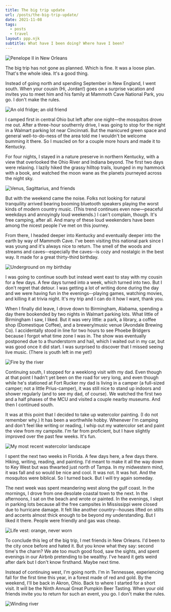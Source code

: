 ```yaml
---
title: The big trip update
url: /posts/the-big-trip-update/
date: 2021-11-08
tags:
  - posts
  - travel
layout: ppp.njk
subtitle: What have I been doing? Where have I been?
---
```


![Penelope II in New Orleans](/images/_20211107_080913.jpg)

The big trip has not gone as planned. Which is fine. It was a loose plan. That's the whole idea. It's a good thing.

Instead of going north and spending September in New England, I went south. When your cousin (Hi, Jordan!) goes on a surprise vacation and invites you to meet him and his family at Mammoth Cave National Park, you go. I don't make the rules.

![An old fridge; an old friend](/images/_20210909_234126158.jpg)

I camped first in central Ohio but left after one night—the mosquitos drove me out. After a three-hour southernly drive, I was going to stop for the night in a Walmart parking lot near Cincinnati. But the manicured green space and general well-to-do-ness of the area told me I wouldn't be welcome bumming it there. So I muscled on for a couple more hours and made it to Kentucky.

For four nights, I stayed in a nature preserve in northern Kentucky, with a view that overlooked the Ohio River and Indiana beyond. The first two days were relaxing. I lazily hiked the grassy hilltop trails, lounged in my hammock with a book, and watched the moon wane as the planets journeyed across the night sky.

![Venus, Sagittarius, and friends](/images/_20211025_185334.jpg)

But with the weekend came the noise. Folks not looking for natural tranquility arrived bearing booming bluetooth speakers playing the worst kinds of modern country music. (This trend continues even now—peaceful weekdays and annoyingly loud weekends.) I can't complain, though. It's free camping, after all. And many of these loud weekenders have been among the nicest people I've met on this journey.

From there, I headed deeper into Kentucky and eventually deeper into the earth by way of Mammoth Cave. I've been visiting this national park since I was young and it's always nice to return. The smell of the woods and streams and caves--especially the caves--is cozy and nostalgic in the best way. It made for a great thirty-third birthday.

![Underground on my birthday](/images/_20210914_192006985.jpg)

I was going to continue south but instead went east to stay with my cousin for a few days. A few days turned into a week, which turned into two. But I don't regret that detour. I was getting a lot of writing done during the day and we were having fun in the evenings--playing games, watching movies, and killing it at trivia night. It's my trip and I can do it how I want, thank you.

When I finally did leave, I drove down to Birmingham, Alabama, spending a day there bookended by two nights in Walmart parking lots. What little of Birmingham I saw, I liked. But it was very little: a park, a library, a coffee shop (Domestique Coffee), and a brewery/music venue (Avondale Brewing Co). I accidentally stood in line for two hours to see Phoebe Bridgers because I forgot what time zone I was in. The show was eventually postponed due to a thunderstorm and hail, which I waited out in my car, but was good once it did start. I was surprised to discover that I missed seeing live music. (There is youth left in me yet!)

![Fire by the river](/images/_20211022_180543.jpg)

Continuing south, I stopped for a weeklong visit with my dad. Even though at that point I hadn't yet been on the road for very long, and even though while he's stationed at Fort Rucker my dad is living in a camper (a full-sized camper; not a little Prius-camper), it was still nice to stand up indoors and shower regularly (and to see my dad, of course). We watched the first two and a half phases of the MCU and visited a couple nearby museums. And then I continued south.

It was at this point that I decided to take up watercolor painting. (I do not remember why.) It has been a worthwhile hobby. Whenever I'm camping and don't feel like writing or reading, I whip out my watercolor set and paint the view from my campsite. I'm far from proficient, but I have slightly improved over the past few weeks. It's fun.

![My most recent watercolor landscape](/images/_20211102_150334.jpg)

I spent the next two weeks in Florida. A few days here, a few days there. Hiking, writing, reading, and painting. I'd meant to make it all the way down to Key West but was thwarted just north of Tampa. In my midwestern mind, it was fall and so would be nice and cool. It was not. It was hot. And the mosquitos were biblical. So I turned back. But I will try again someday.

The next week was spent meandering west along the gulf coast. In the mornings, I drove from one desolate coastal town to the next. In the afternoons, I sat on the beach and wrote or painted. In the evenings, I slept in parking lots because all the free campsites in Mississippi were closed due to hurricane damage. It felt like another country--houses lifted on stilts and accents almost thick enough to be beyond my understanding. But I liked it there. People were friendly and gas was cheap.

![Life vest: orange, never worn](/images/_20211031_114235.jpg)

To conclude this leg of the big trip, I met friends in New Orleans. I'd been to the city once before and hated it. But you know what they say: second time's the charm? We ate too much good food, saw the sights, and spent evenings in our Airbnb pretending to be wealthy. I've heard it gets weird after dark but I don't know firsthand. Maybe next time.

Instead of continuing west, I'm going north. I'm in Tennessee, experiencing fall for the first time this year, in a forest made of red and gold. By the weekend, I'll be back in Akron, Ohio. Back to where I started for a short visit. It will be the Ninth Annual Great Pumpkin Beer Tasting. When your old friends invite you to return for such an event, you go. I don't make the rules.

![Winding river](/Images/_20211026_072714.jpg)
